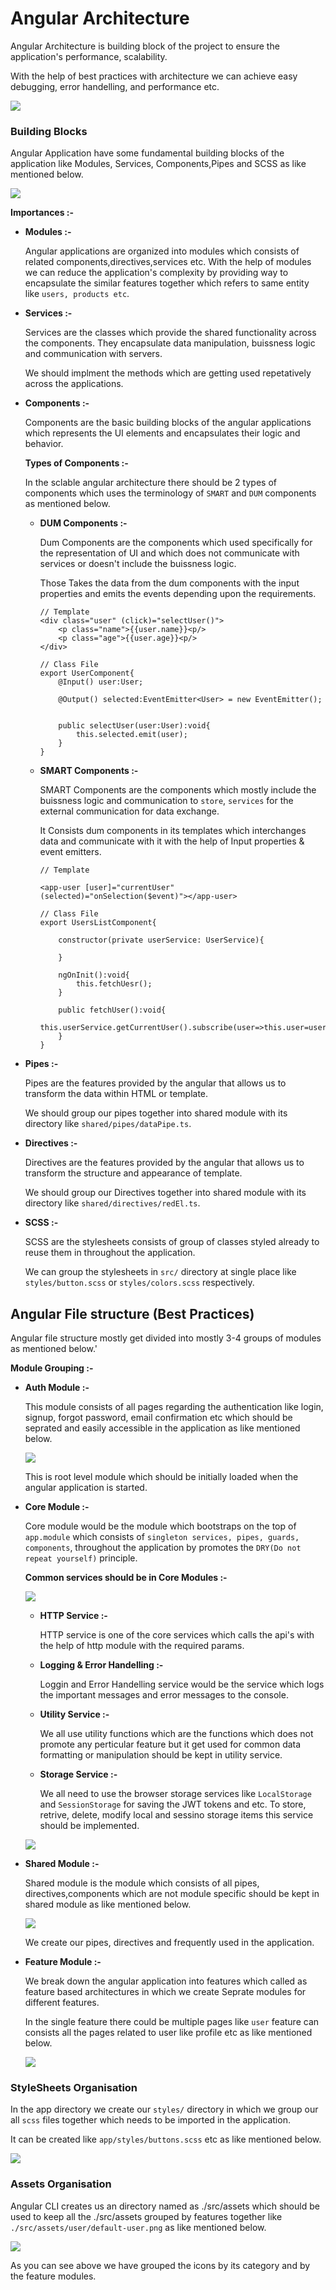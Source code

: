 # Angular Architecture

Angular Architecture is building block of the project to ensure the application's performance, scalability.

With the help of best practices with architecture we can achieve easy debugging, error handelling, and performance etc.

<img src="./src/assets/architecture/architecture.png">

### Building Blocks

Angular Application have some fundamental building blocks of the application like Modules, Services, Components,Pipes and SCSS as like mentioned below.

<img src="./src/assets/architecture/buiding-blocks.png">

**Importances :-**

- **Modules :-**

    Angular applications are organized into modules which consists of related components,directives,services etc.
    With the help of modules we can reduce the application's complexity by providing way to encapsulate the similar features together which refers to same entity like `users, products etc`.

- **Services :-**

    Services are the classes which provide the shared functionality across the components. They encapsulate data manipulation, buissness logic and communication with servers.

    We should implment the methods which are getting used repetatively across the applications.

- **Components :-**

    Components are the basic building blocks of the angular applications which represents the UI elements and encapsulates their logic and behavior.

    **Types of Components :-**

    In the sclable angular architecture there should be 2 types of components which uses the terminology of `SMART` and `DUM` components as mentioned below.

    - **DUM Components :-**

        Dum Components are the components which used specifically for the representation of UI and which does not communicate with services or doesn't include the buissness logic.

        Those Takes the data from the dum components with the input properties and emits the events depending upon the requirements.

        ```
        // Template
        <div class="user" (click)="selectUser()">
            <p class="name">{{user.name}}<p/>
            <p class="age">{{user.age}}<p/>
        </div>

        // Class File
        export UserComponent{
            @Input() user:User;

            @Output() selected:EventEmitter<User> = new EventEmitter();


            public selectUser(user:User):void{
                this.selected.emit(user);
            }
        }
        ```

    - **SMART Components :-**

        SMART Components are the components which mostly include the buissness logic and communication to `store`, `services` for the external communication for data exchange.

        It Consists dum components in its templates which interchanges data and communicate with it with the help of Input properties & event emitters.

        ```
        // Template

        <app-user [user]="currentUser" (selected)="onSelection($event)"></app-user>

        // Class File
        export UsersListComponent{

            constructor(private userService: UserService){

            }

            ngOnInit():void{
                this.fetchUesr();
            }

            public fetchUser():void{
                this.userService.getCurrentUser().subscribe(user=>this.user=user)
            }
        }
        ```

- **Pipes :-**

    Pipes are the features provided by the angular that allows us to transform the data within HTML or template.

    We should group our pipes together into shared module with its directory like `shared/pipes/dataPipe.ts`.


- **Directives :-**

    Directives are the features provided by the angular that allows us to transform the structure and appearance of template.

    We should group our Directives together into shared module with its directory like `shared/directives/redEl.ts`.

- **SCSS :-**

    SCSS are the stylesheets consists of group of classes styled already to reuse them in throughout the application.

    We can group the stylesheets in `src/` directory at single place like `styles/button.scss` or `styles/colors.scss` respectively.

## Angular File structure (Best Practices)
Angular file structure mostly get divided into mostly 3-4 groups of modules as mentioned below.'

**Module Grouping :-**

- **Auth Module :-**

    This module consists of all pages regarding the authentication like login, signup, forgot password, email confirmation etc which should be seprated and easily accessible in the application as like mentioned below.

    <img src="./src/assets/architecture/feature-modules.png">

    This is root level module which should be initially loaded when the angular application is started.


- **Core Module :-**

    Core module would be the module which bootstraps on the top of `app.module` which consists of `singleton services, pipes, guards, components`, throughout the application by promotes the `DRY(Do not repeat yourself)` principle.

    **Common services should be in Core Modules :-**

    <img src="./src/assets/architecture/core-services.png">

    - **HTTP Service :-**

        HTTP service is one of the core services which calls the api's with the help of http module with the required params.

    - **Logging & Error Handelling :-**

        Loggin and Error Handelling service would be the service which logs the important messages and error messages to the console.

    - **Utility Service :-**

        We all use utility functions which are the functions which does not promote any perticular feature but it get used for common data formatting or manipulation should be kept in utility service.

    - **Storage Service :-**

        We all need to use the browser storage services like `LocalStorage` and `SessionStorage` for saving the JWT tokens and etc. To store, retrive, delete, modify local and sessino storage items this service should be implemented.    
    
    <img src="./src/assets/architecture/core.png">
- **Shared Module :-**

    Shared module is the module which consists of all pipes, directives,components which are not module specific should be kept in shared module as like mentioned below.

    <img src="./src/assets/architecture/feature-modules.png">

    We create our pipes, directives and frequently used in the application.



- **Feature Module :-**

    We break down the angular application into features which called as feature based architectures in which we create Seprate modules for different features.

    In the single feature there could be multiple pages like `user` feature can consists all the pages related to user like profile etc as like mentioned below.

    <img src="./src/assets/architecture/feature-modules.png">


    

### StyleSheets Organisation

In the app directory we create our `styles/` directory in which we group our all `scss` files together which needs to be imported in the application.

It can be created like `app/styles/buttons.scss` etc as like mentioned below.

<img src="./src/assets/architecture/styles.png">

### Assets Organisation

Angular CLI creates us an directory named as ./src/assets which should be used to keep all the ./src/assets grouped by features together like `./src/assets/user/default-user.png` as like mentioned below.

<img src="./src/assets/architecture/assets.png">

As you can see above we have grouped the icons by its category and by the feature modules.
